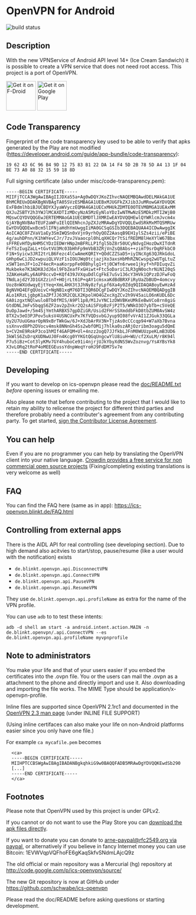 OpenVPN for Android
=============
![build status](https://github.com/schwabe/ics-openvpn/actions/workflows/build.yaml/badge.svg)


Description
------------
With the new VPNService of Android API level 14+ (Ice Cream Sandwich) it is possible to create a VPN service that does not need root access. This project is a port of OpenVPN.

<a href="https://f-droid.org/repository/browse/?fdid=de.blinkt.openvpn" target="_blank">
<img src="https://f-droid.org/badge/get-it-on.png" alt="Get it on F-Droid" height="80"/></a>
<a href="https://play.google.com/store/apps/details?id=de.blinkt.openvpn" target="_blank">
<img src="https://play.google.com/intl/en_us/badges/images/generic/en-play-badge.png" alt="Get it on Google Play" height="80"/></a>

Code Transparency
-----------------
Fingerprint of the code transparency key used to be able to verify that
apks generated by the Play are not modified (https://developer.android.com/guide/app-bundle/code-transparency): 

    19 62 43 6C 96 B4 9D 12 75 83 B1 22 DA 14 F4 5D 2B 78 5D A4 13 1F 04 BE 73 A0 88 32 15 59 18 8D

Full signing certificate (also under misc/code-transparency.pem):

    -----BEGIN CERTIFICATE-----
    MIIFjTCCA3WgAwIBAgIIJDXa55a+Ag0wDQYJKoZIhvcNAQEMBQAwdDELMAkGA1UE
    BhMCREUxDDAKBgNVBAgTA05SVzESMBAGA1UEBxMJUGFkZXJib3JuMRowGAYDVQQK
    ExFBdmlhbiBJUCBDYXJyaWVyczEQMA4GA1UECxMHUkZDMTE0OTEVMBMGA1UEAxMM
    QXJuZSBTY2h3YWJlMCAXDTIzMDcyNzA5MzEyNloYDzIwNTMwNzE5MDkzMTI2WjB0
    MQswCQYDVQQGEwJERTEMMAoGA1UECBMDTlJXMRIwEAYDVQQHEwlQYWRlcmJvcm4x
    GjAYBgNVBAoTEUF2aWFuIElQIENhcnJpZXJzMRAwDgYDVQQLEwdSRkMxMTQ5MRUw
    EwYDVQQDEwxBcm5lIFNjaHdhYmUwggIiMA0GCSqGSIb3DQEBAQUAA4ICDwAwggIK
    AoICAQC8FZVaV1aEy3SmIWQSn0xVjn9yrhOyQOZ2AasqB9EH1ylSZs4zii/ePiBE
    4g/auhDPnn/K1hWYevCJr/7zvJVaaocpl0hLqXHCQr7tSifREDM8lHeXYlW67Bbx
    sFFREvHfDyAHM5CYDzIEDWrHNp2mBFRLLP1fgl5bZ8r50UCyNdvgIHozDwXITdnR
    FeTSzIugZaLL+tGvtVU3Mc03bHhFp9mVbB3ZRjVnZsQ8Abs++zimT9srDqRFkbC0
    F1N+Syicw3JRI2trLB6Fezc4lCwAmeKQRIY+QOdCZZSaD5+iyINcXg63QJRkGdoL
    GHhp6wCiJD2xwpuiQLVVzF1sIOUJWq0tcjazjXo3axsHbMhRZNCwspq2wUTgLtuZ
    xSWT1enJF+1o2Y4ecR+aaKorppFe00Bhylg1+tj0CWfn6rwee1jkyf+hFDIuqvZi
    Mukbeke7K3ADK8JdJ6xl9FbZeafFxGHiwt+Ftc5oDariC3LR3gN0ochrNiNI20qS
    3ZAKeHaRLy6AUP8ccvD+KQf439JVXquDdlCgFkE7uSv136cY3HVk1QPzzDJFwFoQ
    TNdLajd2YJD1GXZzinT+HOjrLt61P+qAY1cmsxaKdBdBRXFiRyUaZbBUD+4omcvy
    Uoz8nWXUdwqyEjtYeq+XmL4HX3t3JhNy8zfyLpf6Xa4y0Zdq9QIDAQABoyEwHzAd
    BgNVHQ4EFgQUoivC+NgNB1xqM76DTI3QR6DCgFIwDQYJKoZIhvcNAQEMBQADggIB
    ALo1KRzLjgbpK1aZPfJJ63R2CQLX2KpolHO4GZxcXgZCv2h9V45aiLO6nKUDL6Dc
    6A0izgxtNQlwuloBTb0fMIS/A9Pl1p8/M1JvYNC1zDWVBKeUMkEeBwVCo8rn8giG
    GtdDNLJmFv5bqgS6ZF2av2pZnkr2Q2sAiSFVpBzFjP2T5/WNkO3O7ybTb+c5VeQE
    DuOpJawd+/5m4SjYmthARBX57gpDZiGR/Usid2FHrSSXmddbFkD8tbZUM0AvSW4z
    8TX2v3eO3PJPov5uksV4USNCUxPx7KfVQDsvbGJyup9I08fvVrAI1ZJGuk33QGLa
    Uy2U7UuUGmarOpN9xBrTWkGw/6J+XdJbArRV3N+TjzAs0cCCcqp94+W7aXb7Bvna
    ssXnvvd8Ph2DVocv4msk8NNnGh4Ss2wbfOM1j7hlka0szARjOzribm3oagu5dQmE
    b+CV2mE9RokP3co1hMIf4GAFQM+Ul+4nzz2ogQ7JJfkbLJFnM0WUUzpeKLmB3UD6
    3kWlS6ZsDrqXUDNwUJ0Fn4Kcg0YYKGtQGqUngcwYlU8iuH+WU/cf2XuLM/r8K94l
    P7u5iBz+Cot3lyKMv7GY4huboCe91i4njrjUJkYbyXdNS5WvZoznvg/YsAYBsYk8
    X3vLORq2tRoP4oMEEGEussYdnpWeqYroHJ9FdDM7Sv7e
    -----END CERTIFICATE-----


Developing
---------------
If you want to develop on ics-openvpn please read the [doc/README.txt](https://github.com/schwabe/ics-openvpn/blob/master/doc/README.txt) *before* opening issues or emailing me. 

Also please note that before contributing to the project that I would like to retain my ability to relicense the project for different third parties and therefore probably need a contributer's agreement from any contributing party. To get started, [sign the Contributor License Agreement](https://www.clahub.com/agreements/schwabe/ics-openvpn).

You can help
------------
Even if you are no programmer you can help by translating the OpenVPN client into your native language. [Crowdin provides a free service for non commercial open source projects](https://crowdin.net/project/ics-openvpn/invite) (Fixing/completing existing translations is very welcome as well)

FAQ
-----
You can find the FAQ here (same as in app): https://ics-openvpn.blinkt.de/FAQ.html

Controlling from external apps
------------------------------

There is the AIDL API for real controlling (see developing section). Due to high demand also 
acitvies to start/stop, pause/resume (like a user would with the notification)  exists
  
 - `de.blinkt.openvpn.api.DisconnectVPN`
 - `de.blinkt.openvpn.api.ConnectVPN`
 - `de.blinkt.openvpn.api.PauseVPN`
 - `de.blinkt.openvpn.api.ResumeVPN`

They use `de.blinkt.openvpn.api.profileName` as extra for the name of the VPN profile.

You can use `adb` to to test these intents:

    adb -d shell am start -a android.intent.action.MAIN -n de.blinkt.openvpn/.api.ConnectVPN --es de.blinkt.openvpn.api.profileName myvpnprofile


Note to administrators
------------------------

You make your life and that of your users easier if you embed the certificates into the .ovpn file. You or the users can mail the .ovpn as a attachment to the phone and directly import and use it. Also downloading and importing the file works. The MIME Type should be application/x-openvpn-profile. 

Inline files are supported since OpenVPN 2.1rc1 and documented in the  [OpenVPN 2.3 man page](https://community.openvpn.net/openvpn/wiki/Openvpn23ManPage) (under INLINE FILE SUPPORT) 

(Using inline certifaces can also make your life on non-Android platforms easier since you only have one file.)

For example `ca mycafile.pem` becomes
```
  <ca>
  -----BEGIN CERTIFICATE-----
  MIIHPTCCBSWgAwIBAgIBADANBgkqhkiG9w0BAQQFADB5MRAwDgYDVQQKEwdSb290
  [...]
  -----END CERTIFICATE-----
  </ca>
```
Footnotes
-----------
Please note that OpenVPN used by this project is under GPLv2. 

If you cannot or do not want to use the Play Store you can [download the apk files directly](http://plai.de/android/).

If you want to donate you can donate to [arne-paypal@rfc2549.org via paypal](https://www.paypal.com/cgi-bin/webscr?hosted_button_id=R2M6ZP9AF25LS&cmd=_s-xclick), or alternatively if you believe in fancy Internet money you can use Bitcoin: 1EVWVqpVQFhoFE6gKaqSkfvSNdmLAjcQ9z 

The old official or main repository was a Mercurial (hg) repository at http://code.google.com/p/ics-openvpn/source/

The new Git repository is now at GitHub under https://github.com/schwabe/ics-openvpn

Please read the doc/README before asking questions or starting development.
